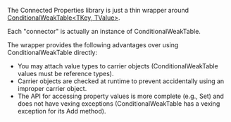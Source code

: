 The Connected Properties library is just a thin wrapper around [ConditionalWeakTable<TKey, TValue>](http://msdn.microsoft.com/en-us/library/dd287757.aspx).

Each "connector" is actually an instance of ConditionalWeakTable.

The wrapper provides the following advantages over using ConditionalWeakTable directly:

* You may attach value types to carrier objects (ConditionalWeakTable values must be reference types).
* Carrier objects are checked at runtime to prevent accidentally using an improper carrier object.
* The API for accessing property values is more complete (e.g., Set) and does not have vexing exceptions (ConditionalWeakTable has a vexing exception for its Add method).
